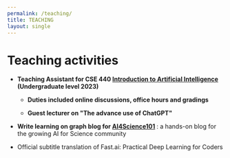 ```yaml
---
permalink: /teaching/
title: TEACHING
layout: single
---
```



# Teaching activities
<ul>
  <li>
    <p>
        <strong>Teaching Assistant for CSE 440 <a href="https://www.cse.msu.edu/~kqyang/cse440">Introduction to Artificial Intelligence</a> (Undergraduate level 2023) </strong><br>
        <ul>
        <li>
          <p>
              <strong>Duties included online discussions, office hours and gradings </strong><br>
          </p>
        </li>
        <li>
          <p>
              <strong>Guest lecturer on "The advance use of ChatGPT"</strong><br>
          </p>
        </li>
        </ul>    
    </p>
  </li>    
  <li>
    <p>
        <strong>Write learning on graph blog for <a href="https://ai4science101.github.io/blogs/">AI4Science101</a> </strong>: a hands-on blog for the growing AI for Science community <br>
    </p>
  </li>
  <li>
    <p>
        Official subtitle translation of Fast.ai: Practical Deep Learning for Coders
    </p>
  </li>
</ul>

